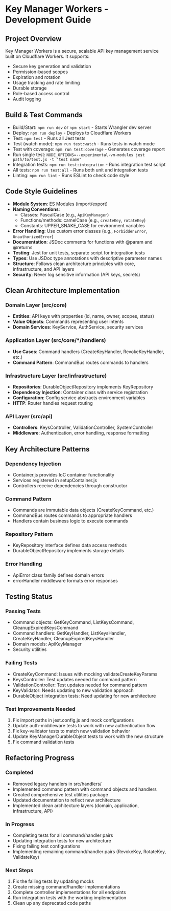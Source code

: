 # Key Manager Workers - Development Guide

## Project Overview
Key Manager Workers is a secure, scalable API key management service built on Cloudflare Workers. It supports:
- Secure key generation and validation
- Permission-based scopes
- Expiration and rotation
- Usage tracking and rate limiting
- Durable storage
- Role-based access control
- Audit logging

## Build & Test Commands
- Build/Start: `npm run dev` or `npm start` - Starts Wrangler dev server
- Deploy: `npm run deploy` - Deploys to Cloudflare Workers
- Test: `npm test` - Runs all Jest tests
- Test (watch mode): `npm run test:watch` - Runs tests in watch mode
- Test with coverage: `npm run test:coverage` - Generates coverage report
- Run single test: `NODE_OPTIONS=--experimental-vm-modules jest path/to/test.js -t "test name"`
- Integration tests: `npm run test:integration` - Runs integration test script
- All tests: `npm run test:all` - Runs both unit and integration tests
- Linting: `npm run lint` - Runs ESLint to check code style

## Code Style Guidelines
- **Module System**: ES Modules (import/export)
- **Naming Conventions**: 
  - Classes: PascalCase (e.g., `ApiKeyManager`)
  - Functions/methods: camelCase (e.g., `createKey`, `rotateKey`)
  - Constants: UPPER_SNAKE_CASE for environment variables
- **Error Handling**: Use custom error classes (e.g., `ForbiddenError`, `UnauthorizedError`)
- **Documentation**: JSDoc comments for functions with @param and @returns
- **Testing**: Jest for unit tests, separate script for integration tests
- **Types**: Use JSDoc type annotations with descriptive parameter names
- **Structure**: Follows clean architecture principles with core, infrastructure, and API layers
- **Security**: Never log sensitive information (API keys, secrets)

## Clean Architecture Implementation

### Domain Layer (src/core)
- **Entities**: API keys with properties (id, name, owner, scopes, status)
- **Value Objects**: Commands representing user intents
- **Domain Services**: KeyService, AuthService, security services

### Application Layer (src/core/*/handlers)
- **Use Cases**: Command handlers (CreateKeyHandler, RevokeKeyHandler, etc.)
- **Command Pattern**: CommandBus routes commands to handlers

### Infrastructure Layer (src/infrastructure)
- **Repositories**: DurableObjectRepository implements KeyRepository
- **Dependency Injection**: Container class with service registration
- **Configuration**: Config service abstracts environment variables
- **HTTP**: Router handles request routing

### API Layer (src/api)
- **Controllers**: KeysController, ValidationController, SystemController
- **Middleware**: Authentication, error handling, response formatting

## Key Architecture Patterns

### Dependency Injection
- Container.js provides IoC container functionality
- Services registered in setupContainer.js
- Controllers receive dependencies through constructor

### Command Pattern
- Commands are immutable data objects (CreateKeyCommand, etc.)
- CommandBus routes commands to appropriate handlers
- Handlers contain business logic to execute commands

### Repository Pattern
- KeyRepository interface defines data access methods
- DurableObjectRepository implements storage details

### Error Handling
- ApiError class family defines domain errors
- errorHandler middleware formats error responses

## Testing Status

### Passing Tests
- Command objects: GetKeyCommand, ListKeysCommand, CleanupExpiredKeysCommand
- Command handlers: GetKeyHandler, ListKeysHandler, CreateKeyHandler, CleanupExpiredKeysHandler
- Domain models: ApiKeyManager
- Security utilities

### Failing Tests
- CreateKeyCommand: Issues with mocking validateCreateKeyParams
- KeysController: Test updates needed for command pattern
- ValidationController: Test updates needed for command pattern
- KeyValidator: Needs updating to new validation approach
- DurableObject integration tests: Need updating for new architecture

### Test Improvements Needed
1. Fix import paths in jest.config.js and mock configurations
2. Update auth-middleware tests to work with new authentication flow
3. Fix key-validator tests to match new validation behavior
4. Update KeyManagerDurableObject tests to work with the new structure
5. Fix command validation tests

## Refactoring Progress

### Completed
- Removed legacy handlers in src/handlers/
- Implemented command pattern with command objects and handlers
- Created comprehensive test utilities package
- Updated documentation to reflect new architecture
- Implemented clean architecture layers (domain, application, infrastructure, API)

### In Progress
- Completing tests for all command/handler pairs
- Updating integration tests for new architecture
- Fixing failing test configurations
- Implementing remaining command/handler pairs (RevokeKey, RotateKey, ValidateKey)

### Next Steps
1. Fix the failing tests by updating mocks
2. Create missing command/handler implementations
3. Complete controller implementations for all endpoints
4. Run integration tests with the working implementation
5. Clean up any deprecated code paths